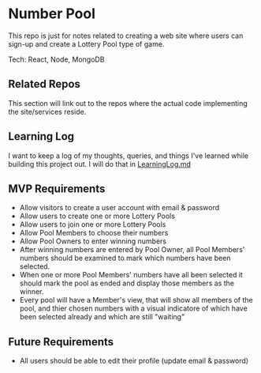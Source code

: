 # Number Pool

This repo is just for notes related to creating a web site where users can sign-up and create a Lottery Pool type of game.

Tech: React, Node, MongoDB

## Related Repos

This section will link out to the repos where the actual code implementing the site/services reside.

## Learning Log

I want to keep a log of my thoughts, queries, and things I've learned while building this project out. I will do that in [LearningLog.md](LearningLog.md)

## MVP Requirements

- Allow visitors to create a user account with email & password
- Allow users to create one or more Lottery Pools
- Allow users to join one or more Lottery Pools
- Allow Pool Members to choose their numbers
- Allow Pool Owners to enter winning numbers
- After winning numbers are entered by Pool Owner, all Pool Members' numbers should be examined to mark which numbers have been selected.
- When one or more Pool Members' numbers have all been selected it should mark the pool as ended and display those members as the winner.
- Every pool will have a Member's view, that will show all members of the pool, and thier chosen numbers with a visual indicatore of which have been selected already and which are still "waiting"

## Future Requirements

- All users should be able to edit their profile (update email & password)
